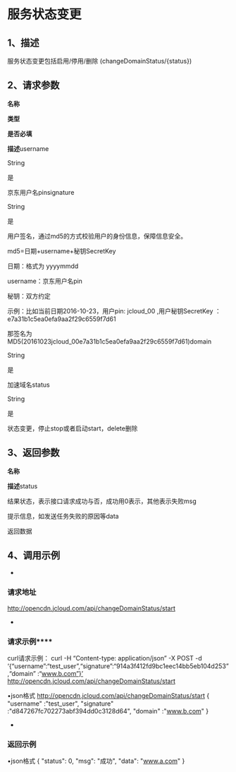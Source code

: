 # **服务状态变更**

## **1、描述**

服务状态变更包括启用/停用/删除 (changeDomainStatus/{status})

## **2、请求参数**

**名称**

**类型**

**是否必填**

**描述**username

String

是

京东用户名pinsignature

String

是

用户签名，通过md5的方式校验用户的身份信息，保障信息安全。

md5=日期+username+秘钥SecretKey

日期：格式为 yyyymmdd

username：京东用户名pin

秘钥：双方约定

示例：比如当前日期2016-10-23，用户pin: jcloud_00 ,用户秘钥SecretKey ：e7a31b1c5ea0efa9aa2f29c6559f7d61

那签名为MD5(20161023jcloud_00e7a31b1c5ea0efa9aa2f29c6559f7d61)domain

String

是

加速域名status

String

是

状态变更，停止stop或者启动start，delete删除

## **3、返回参数**

**名称**

**描述**status

结果状态，表示接口请求成功与否，成功用0表示，其他表示失败msg

提示信息，如发送任务失败的原因等data

返回数据

## **4、调用示例**

* 
### **请求地址**

http://opencdn.jcloud.com/api/changeDomainStatus/start

* 
### **请求示例******

curl请求示例：
curl -H “Content-type: application/json” -X POST -d ‘{“username”:“test_user”,“signature”:“914a3f412fd9bc1eec14bb5eb104d253”,“domain” :“www.b.com”}’ http://opencdn.jcloud.com/api/changeDomainStatus/start

•json格式
http://opencdn.jcloud.com/api/changeDomainStatus/start
{
"username" :"test_user",
"signature" :"d847267fc702273abf394dd0c3128d64",
"domain" :"www.b.com"
}

* 
### **返回示例**

•json格式
{
"status": 0,
"msg": "成功",
"data": "www.a.com"
}